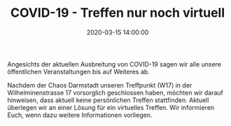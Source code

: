 ﻿---
layout: post
title: "COVID-19 - Treffen nur noch virtuell"
date: 2020-03-15 14:00:00
categories: community
---
Angesichts der aktuellen Ausbreitung von COVID-19 sagen wir alle unsere öffentlichen Veranstaltungen bis auf Weiteres ab.


Nachdem der Chaos Darmstadt unseren Treffpunkt (W17) in der Wilhelminenstrasse 17 vorsorglich geschlossen haben, möchten wir darauf hinweisen, dass aktuell keine persönlichen Treffen stattfinden.
Aktuell überlegen wir an einer Lösung für ein virtuelles Treffen.
Wir informieren Euch, wenn dazu weitere Informationen vorliegen.
